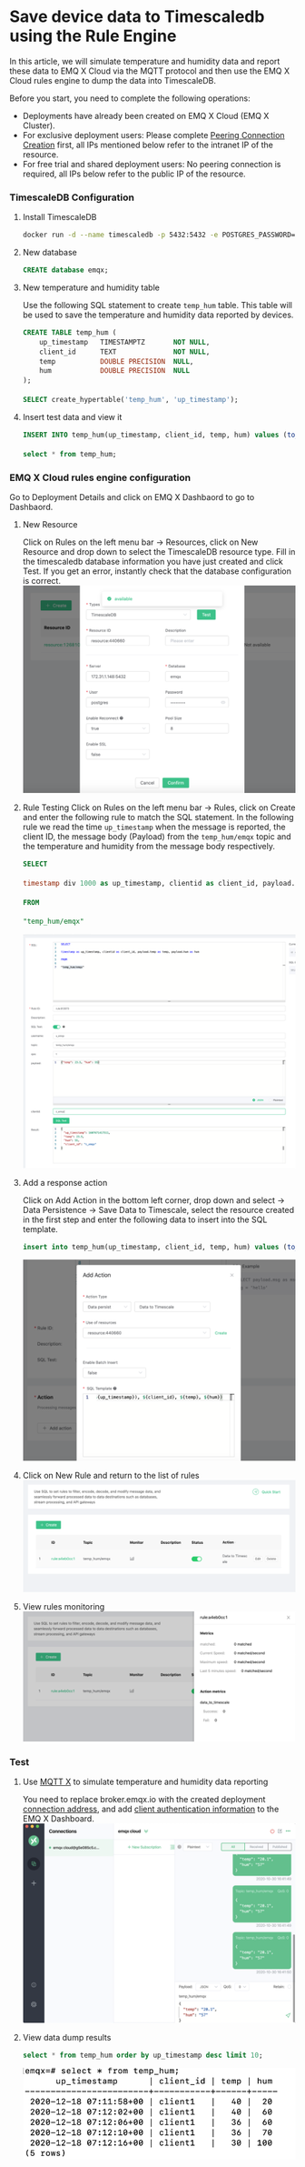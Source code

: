 # Save device data to Timescaledb using the Rule Engine

In this article, we will simulate temperature and humidity data and report these data to EMQ X Cloud via the MQTT protocol and then use the EMQ X Cloud rules engine to dump the data into TimescaleDB.

Before you start, you need to complete the following operations:
* Deployments have already been created on EMQ X Cloud (EMQ X Cluster).
* For exclusive deployment users: Please complete [Peering Connection Creation](../deployments/vpc_peering.md) first, all IPs mentioned below refer to the intranet IP of the resource.
* For free trial and shared deployment users: No peering connection is required, all IPs below refer to the public IP of the resource.

### TimescaleDB Configuration

1. Install TimescaleDB
   ```bash
   docker run -d --name timescaledb -p 5432:5432 -e POSTGRES_PASSWORD=password timescale/timescaledb:1.7.4-pg12
   ```

2. New database
   ```sql
   CREATE database emqx;
   ```

3. New temperature and humidity table

   Use the following SQL statement to create `temp_hum` table. This table will be used to save the temperature and humidity data reported by devices.
   ```sql
   CREATE TABLE temp_hum (
       up_timestamp   TIMESTAMPTZ       NOT NULL,
       client_id      TEXT              NOT NULL,
       temp           DOUBLE PRECISION  NULL,
       hum            DOUBLE PRECISION  NULL
   );

   SELECT create_hypertable('temp_hum', 'up_timestamp');
   ```

4. Insert test data and view it
   ```sql
   INSERT INTO temp_hum(up_timestamp, client_id, temp, hum) values (to_timestamp(1603963414), 'temp_hum-001', 19.1, 55);

   select * from temp_hum;
   ```
   
### EMQ X Cloud rules engine configuration

Go to Deployment Details and click on EMQ X Dashbaord to go to Dashbaord.

1. New Resource

   Click on Rules on the left menu bar → Resources, click on New Resource and drop down to select the TimescaleDB resource type. Fill in the timescaledb database information you have just created and click Test. If you get an error, instantly check that the database configuration is correct.
   ![create resource](./_assets/timescaledb_create_resource.png)
   
2. Rule Testing
   Click on Rules on the left menu bar → Rules, click on Create and enter the following rule to match the SQL statement.  In the following rule we read the time `up_timestamp` when the message is reported, the client ID, the message body (Payload) from the `temp_hum/emqx` topic and the temperature and humidity from the message body respectively.
   
   ```sql
   SELECT 
   
   timestamp div 1000 as up_timestamp, clientid as client_id, payload.temp as temp, payload.hum as hum
   
   FROM
   
   "temp_hum/emqx"
   ```
   ![规则引擎](./_assets/sql_test.png)

3. Add a response action

   Click on Add Action in the bottom left corner, drop down and select → Data Persistence → Save Data to Timescale, select the resource created in the first step and enter the following data to insert into the SQL template.

   ```sql
   insert into temp_hum(up_timestamp, client_id, temp, hum) values (to_timestamp(${up_timestamp}), ${client_id}, ${temp}, ${hum})
   ```
   ![规则引擎](./_assets/timescaledb_action.png)

4. Click on New Rule and return to the list of rules
   ![规则列表](./_assets/view_rule_engine_timescaledb.png)


5. View rules monitoring
   ![查看监控](./_assets/view_monitor_timescaledb.png)

### Test
1. Use [MQTT X](https://mqttx.app/) to simulate temperature and humidity data reporting

   You need to replace broker.emqx.io with the created deployment [connection address](../deployments/view_deployment.md), and add [client authentication information](../deployments/dashboard/users_and_acl.md) to the EMQ X Dashboard.
   ![MQTTX](./_assets/mqttx_publish.png)
   
2. View data dump results

   ```sql
   select * from temp_hum order by up_timestamp desc limit 10;
   ```
   ![timescaladb](./_assets/timescaledb_query_result.png)
